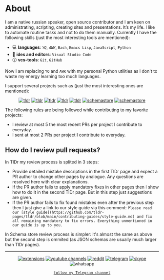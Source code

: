 # About

I am a native russian speaker, open source contributor and I am
keen on administrating, scripting, creating sites and presentations. It’s my life.
I like to automate routine tasks and not to do them manually. Currently I have the following skills
(just the most interesting tools are mentioned):

- :computer: **languages**: _`YQ`_, _`AWK`_, `Bash`, `Emacs Lisp`, `JavaScript`, `Python`
- :memo: **ides and editors**: `Visual Studio Code`
- :clock130: **vcs-tools**: `Git`, `GitHub`

Now I am replacing `YQ` and `AWK` with my personal Python utilities as I don't to waste my energy learning too much languages.

I support several projects such as (just the most interesting ones are mentioned):

<div align="center">

[![tldr](https://img.shields.io/badge/Better%20Emacs-owner%20%26%20author-e31700)](https://github.com/emilyseville7cfg-better-emacs)
[![tldr](https://img.shields.io/badge/TlDr:%20emacs%20extension-member%20%26%20author-e35300)](https://github.com/tldr-pages/tldr-emacs-extension/pulls/EmilySeville7cfg)
[![tldr](https://img.shields.io/badge/TlDr:%20vscode%20extension-member%20%26%20author-e35300)](https://github.com/tldr-pages/tldr-code-extension/pulls/EmilySeville7cfg)
[![tldr](https://img.shields.io/badge/TlDr:%20Bash%20framework-member%20%26%20author-e35300)](https://github.com/tldr-pages/tldr-bash-framework)
[![tldr](https://img.shields.io/badge/TlDr:%20pages-member-797d00)](https://github.com/tldr-pages/tldr/pulls/EmilySeville7cfg)
[![schemastore](https://img.shields.io/badge/SchemaStore:%20json%20schemas-contributor-2d8f00)](https://github.com/SchemaStore/schemastore/pulls/EmilySeville7cfg) 
[![schemastore](https://img.shields.io/badge/cheatsheets:%20pages-contributor-2d8f00)](https://github.com/cheat/cheatsheets/pulls/EmilySeville7cfg)

</div>

The following rules are being followed while contributing to my favorite projects:

- I review at most 5 the most recent PRs per project I contribute to everyday.
- I sent at most 2 PRs per project I contribute to everyday.

## How do I review pull requests?

In TlDr my review process is splited in 3 steps:

- Provide detailed mistake descriptions in the first TlDr page and expect a PR author to change other pages by analogue.
  Any questions are resolved here with clear explanations.
- If the PR author fails to apply mandatory fixes in other pages then I show how to do it in the second TlDr page.
  But in this step just suggestions are given.
- If the PR author fails to fix found mistakes even after the previous step then I just give a link to our style guide via this comment:
  `Please read our [style guide](https://github.com/tldr-pages/tldr/blob/main/contributing-guides/style-guide.md) and fix all remaining mandatory to fix errors. Everything unmentioned in our guide is up to you.`

In Schema store review process is simpler: it's almost the same as above but the second step is ommited (as JSON schemas are usually much larger than
  TlDr pages).

----

<div align="center">
  
[![extensions](https://img.shields.io/badge/Extensions-orange?logo=readthedocs&logoColor=white)](./extensions.md)
[![youtube channels](https://img.shields.io/badge/Youtube-red?logo=youtube&logoColor=white)](./youtube.md)
[![reddit](https://img.shields.io/badge/Reddit-FF4500?logo=reddit&logoColor=white)](https://www.reddit.com/user/EmilySeville7cfg)
[![telegram](https://img.shields.io/badge/Telegram-blue?logo=telegram&logoColor=white)](https://t.me/emilyseville7cfg)
[![skype](https://img.shields.io/badge/Skype-267aff?logo=skype&logoColor=white)](https://join.skype.com/invite/WMeGcqvpRVeW)
![whatsapp](https://img.shields.io/badge/89242641519-10B418?logo=whatsapp&logoColor=white) 

[`follow my Telegram channel`](https://t.me/emilyseville7cfg_channel)


